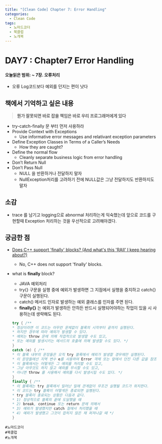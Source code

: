 ```yaml
---
title: "[Clean Code] Chapter 7: Error Handling"
categories:
  - Clean Code
tags:
  - 노마드코더
  - 북클럽
  - 노개북 
---
```


# DAY7 : Chapter7 Error Handling

#### 오늘읽은 범위: ~ 7장. 오류처리
- 오류 Log코드보다 예외를 던지는 편이 낫다


## 책에서 기억하고 싶은 내용


> **뭔가 잘못되면 바로 잡을 책임은 바로 우리 프로그래머에게 있다**


- try-catch-finally 문 부터 먼저 사용하라
- Provide Context with Exceptions
    - Use informative error messages and relativant exception parameters
- Define Exception Classes in Terms of a Caller’s Needs
    - How they are caught?
- Define the normal flow
    - Cleanly separate business logic from error handling
- Don’t Return Null
- Don’t Pass Null
    - NULL 을 반환하거나 전달하지 말자
    - NullException처리를 고려하기 전에 NULL값은 그냥 전달하지도 반환하지도말자 


## 소감

- trace 를 남기고 logging으로 abnormal 처리하는게 익숙했는데 앞으로 코드를 구현할때 Exception 처리하는 것을 우선적으로 고려해야겠다.


## 궁금한 점 
- [Does C++ support 'finally' blocks? (And what's this 'RAII' I keep hearing about?)](https://stackoverflow.com/questions/161177/does-c-support-finally-blocks-and-whats-this-raii-i-keep-hearing-about)
    - No, C++ does not support 'finally' blocks. 
- what is **finally** block?
    - JAVA 예외처리
    - try{} 구문을 실행 중에 예외가 발생하면 그 지점에서 실행을 중지하고 catch{} 구문이 실행된다. 
    - catch() 메서드 인자로 발생하는 예외 클래스를 인자를 주면 된다. 
    - **finally{}** 는 예외가 발생하든 안하든 반드시 실행되어야하는 작업이 있을 시 사용하는데 생략해도 된다.



    ```java
    try { /** 
    * 정상이라면 이 코드는 아무런 문제없이 블록의 시작부터 끝까지 실행된다. 
    * 하지만 경우에 따라 예외가 발생할 수 있다. 
    * 예외는 throw 문에 의해 직접적으로 발생할 수도 있고, 
    * 또는 예외를 발생시키는 메서드의 호출에 의해 발생할 수도 있다. */ 
    } 
    catch (e) { /** 
    * 이 블록 내부의 문장들은 오직 try 블록에서 예외가 발생할 경우에만 실행된다. 
    * 이 문장들에선 지역 변수 e를 사용하여 Error 객체 또는 앞에서 던진 다른 값을 참조할 수 있다. 
    * 이 블록에서는 어떻게든 그 예외를 처리할 수도 있고, 
    * 그냥 아무것도 하지 않고 예외를 무시할 수도 있고, 
    * 아니면 throw 를 사용해서 예외를 다시 발생시킬 수도 있다. */ 
    } 
    finally { /** 
    * 이 블록에는 try 블록에서 일어난 일에 관계없이 무조건 실행될 코드가 위치한다. 
    * 이 코드는 try 블록이 어떻게든 종료되면 실행된다. 
    * try 블록이 종료되는 상황은 다음과 같다. 
    * 1) 정상적으로 블록의 끝에 도달했을 때 
    * 2) break, continue 또는 return 문에 의해서 
    * 3) 예외가 발생했지만 catch 절에서 처리했을 때 
    * 4) 예외가 발생했고 그것이 잡히지 않은 채 퍼져나갈 때 */
    }
    ```



`#노마드코더`  
`#북클럽`  
`#노개북` 
